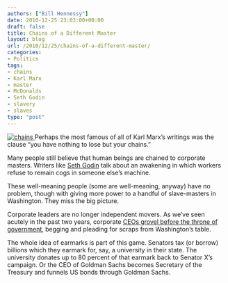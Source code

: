 ```yaml
---
authors: ["Bill Hennessy"]
date: 2010-12-25 23:03:00+00:00
draft: false
title: Chains of a Different Master
layout: blog
url: /2010/12/25/chains-of-a-different-master/
categories:
- Politics
tags:
- chains
- Karl Marx
- master
- McDonalds
- Seth Godin
- slavery
- slaves
type: "post"
---
```


[![chains](https://hennessysview.com/wp-content/uploads/2010/12/chains_thumb.jpg)
](https://hennessysview.com/wp-content/uploads/2010/12/chains.jpg)Perhaps the most famous of all of Karl Marx’s writings was the clause “you have nothing to lose but your chains.”

 

Many people still believe that human beings are chained to corporate masters. Writers like [Seth Godin](https://sethgodin.typepad.com/) talk about an awakening in which workers refuse to remain cogs in someone else’s machine.

 

These well-meaning people (some are well-meaning, anyway) have no problem, though with giving more power to a handful of slave-masters in Washington. They miss the big picture.

 

Corporate leaders are no longer independent movers. As we’ve seen acutely in the past two years, corporate [CEOs grovel before the throne of government](https://michellemalkin.com/2010/10/06/obamacare-waivers-torquemada-sebelius-spares-mcdonalds-unions/), begging and pleading for scraps from Washington’s table. 

 

The whole idea of earmarks is part of this game. Senators tax (or borrow) billions which they earmark for, say, a university in their state. The university donates up to 80 percent of that earmark back to Senator X’s campaign. Or the CEO of Goldman Sachs becomes Secretary of the Treasury and funnels US bonds through Goldman Sachs.
